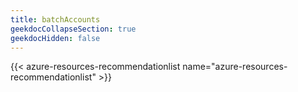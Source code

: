```yaml
---
title: batchAccounts
geekdocCollapseSection: true
geekdocHidden: false
---
```


{{< azure-resources-recommendationlist name="azure-resources-recommendationlist" >}}

